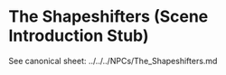 # The Shapeshifters (Scene Introduction Stub)

See canonical sheet: ../../../NPCs/The_Shapeshifters.md
